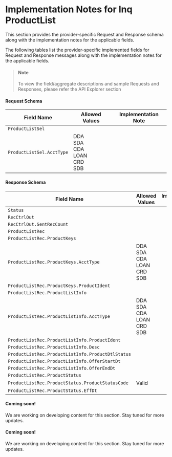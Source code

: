 # Implementation Notes for Inq ProductList
This section provides the provider-specific Request and Response schema along with the implementation notes for the applicable fields.
<!-- 
type: tab 
titles: Premier, Precision, Signature, 
-->


The following tables list the provider-specific implemented fields for Request and Response messages along with the implementation notes for the applicable fields. 


<!-- theme: info -->
> #### Note
> 
> To view the field/aggregate descriptions and sample Requests and Responses, please refer the API Explorer section


#### Request Schema
|Field Name|Allowed Values|Implementation Note|
|----|----|----|
|`ProductListSel`|| |
|`ProductListSel.AcctType`|DDA<br>SDA<br>CDA<br>LOAN<br>CRD<br>SDB| |
#### Response Schema
|Field Name|Allowed Values|Implementation Note|
|----|----|----|
|`Status`|| |
|`RecCtrlOut`|| |
|`RecCtrlOut.SentRecCount`|| |
|`ProductListRec`|| |
|`ProductListRec.ProductKeys`|| |
|`ProductListRec.ProductKeys.AcctType`|DDA<br>SDA<br>CDA<br>LOAN<br>CRD<br>SDB| |
|`ProductListRec.ProductKeys.ProductIdent`|| |
|`ProductListRec.ProductListInfo`|| |
|`ProductListRec.ProductListInfo.AcctType`|DDA<br>SDA<br>CDA<br>LOAN<br>CRD<br>SDB| |
|`ProductListRec.ProductListInfo.ProductIdent`|| |
|`ProductListRec.ProductListInfo.Desc`|| |
|`ProductListRec.ProductListInfo.ProductDtlStatus`|| |
|`ProductListRec.ProductListInfo.OfferStartDt`|| |
|`ProductListRec.ProductListInfo.OfferEndDt`|| |
|`ProductListRec.ProductStatus`|| |
|`ProductListRec.ProductStatus.ProductStatusCode`|Valid| |
|`ProductListRec.ProductStatus.EffDt`|| |
<!-- type: tab -->


#### Coming soon!
We are working on developing content for this section. Stay tuned for more updates. 


<!-- type: tab -->


#### Coming soon!
We are working on developing content for this section. Stay tuned for more updates. 


<!-- type: tab-end -->
